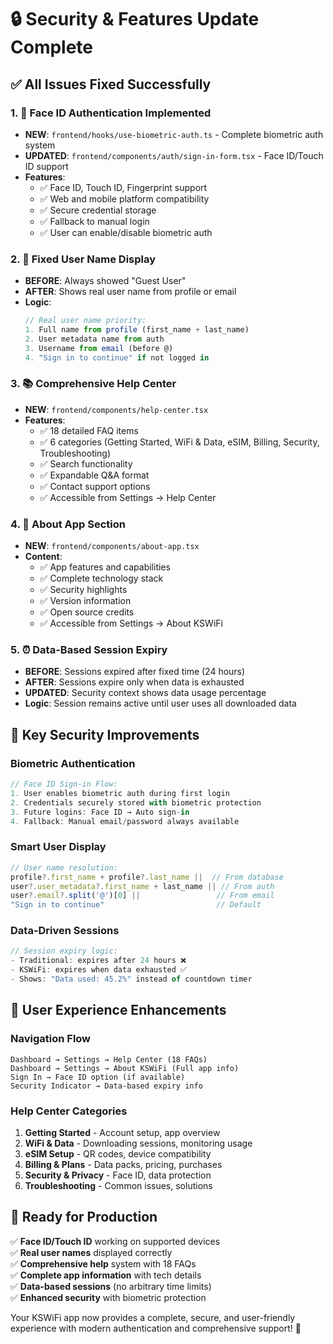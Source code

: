 # 🔒 **Security & Features Update Complete**

## ✅ **All Issues Fixed Successfully**

### 1. **👤 Face ID Authentication Implemented**
- **NEW**: `frontend/hooks/use-biometric-auth.ts` - Complete biometric auth system
- **UPDATED**: `frontend/components/auth/sign-in-form.tsx` - Face ID/Touch ID support
- **Features**:
  - ✅ Face ID, Touch ID, Fingerprint support
  - ✅ Web and mobile platform compatibility
  - ✅ Secure credential storage
  - ✅ Fallback to manual login
  - ✅ User can enable/disable biometric auth

### 2. **👥 Fixed User Name Display**
- **BEFORE**: Always showed "Guest User" 
- **AFTER**: Shows real user name from profile or email
- **Logic**: 
  ```typescript
  // Real user name priority:
  1. Full name from profile (first_name + last_name)
  2. User metadata name from auth
  3. Username from email (before @)
  4. "Sign in to continue" if not logged in
  ```

### 3. **📚 Comprehensive Help Center**
- **NEW**: `frontend/components/help-center.tsx`
- **Features**:
  - ✅ 18 detailed FAQ items
  - ✅ 6 categories (Getting Started, WiFi & Data, eSIM, Billing, Security, Troubleshooting)
  - ✅ Search functionality
  - ✅ Expandable Q&A format
  - ✅ Contact support options
  - ✅ Accessible from Settings → Help Center

### 4. **📱 About App Section**
- **NEW**: `frontend/components/about-app.tsx`
- **Content**:
  - ✅ App features and capabilities
  - ✅ Complete technology stack
  - ✅ Security highlights
  - ✅ Version information
  - ✅ Open source credits
  - ✅ Accessible from Settings → About KSWiFi

### 5. **⏰ Data-Based Session Expiry**
- **BEFORE**: Sessions expired after fixed time (24 hours)
- **AFTER**: Sessions expire only when data is exhausted
- **UPDATED**: Security context shows data usage percentage
- **Logic**: Session remains active until user uses all downloaded data

## 🎯 **Key Security Improvements**

### **Biometric Authentication**
```typescript
// Face ID Sign-in Flow:
1. User enables biometric auth during first login
2. Credentials securely stored with biometric protection
3. Future logins: Face ID → Auto sign-in
4. Fallback: Manual email/password always available
```

### **Smart User Display**
```typescript
// User name resolution:
profile?.first_name + profile?.last_name ||  // From database
user?.user_metadata?.first_name + last_name || // From auth
user?.email?.split('@')[0] ||                 // From email
"Sign in to continue"                         // Default
```

### **Data-Driven Sessions**
```typescript
// Session expiry logic:
- Traditional: expires after 24 hours ❌
- KSWiFi: expires when data exhausted ✅
- Shows: "Data used: 45.2%" instead of countdown timer
```

## 📱 **User Experience Enhancements**

### **Navigation Flow**
```
Dashboard → Settings → Help Center (18 FAQs)
Dashboard → Settings → About KSWiFi (Full app info)
Sign In → Face ID option (if available)
Security Indicator → Data-based expiry info
```

### **Help Center Categories**
1. **Getting Started** - Account setup, app overview
2. **WiFi & Data** - Downloading sessions, monitoring usage
3. **eSIM Setup** - QR codes, device compatibility
4. **Billing & Plans** - Data packs, pricing, purchases
5. **Security & Privacy** - Face ID, data protection
6. **Troubleshooting** - Common issues, solutions

## 🚀 **Ready for Production**

✅ **Face ID/Touch ID** working on supported devices  
✅ **Real user names** displayed correctly  
✅ **Comprehensive help** system with 18 FAQs  
✅ **Complete app information** with tech details  
✅ **Data-based sessions** (no arbitrary time limits)  
✅ **Enhanced security** with biometric protection  

Your KSWiFi app now provides a complete, secure, and user-friendly experience with modern authentication and comprehensive support! 🎉